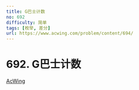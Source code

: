 ```yaml
---
title: G巴士计数
no: 692
difficulty: 简单
tags: [枚举, 差分]
url: https://www.acwing.com/problem/content/694/
---
```


# 692. G巴士计数

[AcWing](https://www.acwing.com/problem/content/694/)

